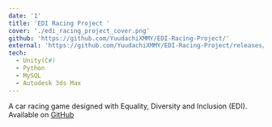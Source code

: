 ```yaml
---
date: '1'
title: 'EDI Racing Project '
cover: './edi_racing_project_cover.png'
github: 'https://github.com/YuudachiXMMY/EDI-Racing-Project/'
external: 'https://github.com/YuudachiXMMY/EDI-Racing-Project/releases/latest'
tech:
  - Unity(C#)
  - Python
  - MySQL
  - Autodesk 3ds Max
---
```


A car racing game designed with Equality, Diversity and Inclusion (EDI). Available on [GitHub](https://github.com/YuudachiXMMY/EDI-Racing-Project/releases/latest)

